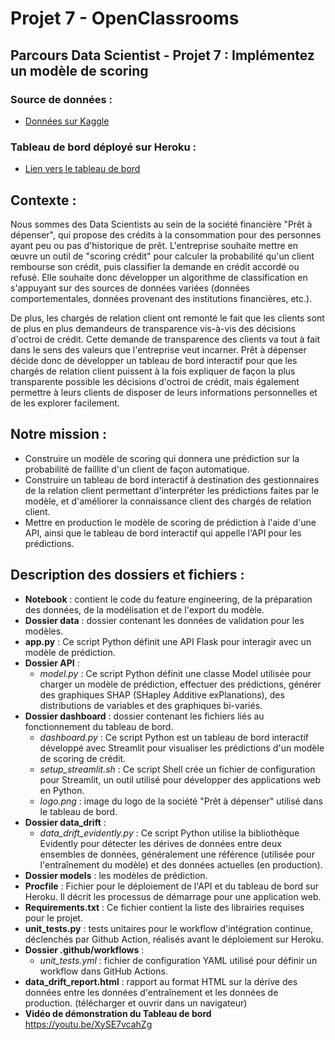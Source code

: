 # Projet 7 - OpenClassrooms

## Parcours Data Scientist - Projet 7 : Implémentez un modèle de scoring

### Source de données :
- [Données sur Kaggle](https://www.kaggle.com/c/home-credit-default-risk/data)

### Tableau de bord déployé sur Heroku :
- [Lien vers le tableau de bord](https://testyihanscoring1-94660854c600.herokuapp.com/)

## Contexte :

Nous sommes des Data Scientists au sein de la société financière "Prêt à dépenser", qui propose des crédits à la consommation pour des personnes ayant peu ou pas d'historique de prêt. L'entreprise souhaite mettre en œuvre un outil de "scoring crédit" pour calculer la probabilité qu'un client rembourse son crédit, puis classifier la demande en crédit accordé ou refusé. Elle souhaite donc développer un algorithme de classification en s'appuyant sur des sources de données variées (données comportementales, données provenant des institutions financières, etc.).

De plus, les chargés de relation client ont remonté le fait que les clients sont de plus en plus demandeurs de transparence vis-à-vis des décisions d'octroi de crédit. Cette demande de transparence des clients va tout à fait dans le sens des valeurs que l'entreprise veut incarner. Prêt à dépenser décide donc de développer un tableau de bord interactif pour que les chargés de relation client puissent à la fois expliquer de façon la plus transparente possible les décisions d'octroi de crédit, mais également permettre à leurs clients de disposer de leurs informations personnelles et de les explorer facilement.

## Notre mission :

- Construire un modèle de scoring qui donnera une prédiction sur la probabilité de faillite d'un client de façon automatique.
- Construire un tableau de bord interactif à destination des gestionnaires de la relation client permettant d'interpréter les prédictions faites par le modèle, et d'améliorer la connaissance client des chargés de relation client.
- Mettre en production le modèle de scoring de prédiction à l'aide d'une API, ainsi que le tableau de bord interactif qui appelle l'API pour les prédictions.

## Description des dossiers et fichiers :

- **Notebook** : contient le code du feature engineering, de la préparation des données, de la modélisation et de l'export du modèle.
- **Dossier data** : dossier contenant les données de validation pour les modèles.
- **app.py** : Ce script Python définit une API Flask pour interagir avec un modèle de prédiction.
- **Dossier API** : 
  - *model.py* : Ce script Python définit une classe Model utilisée pour charger un modèle de prédiction, effectuer des prédictions, générer des graphiques SHAP (SHapley Additive exPlanations), des distributions de variables et des graphiques bi-variés.
- **Dossier dashboard** : dossier contenant les fichiers liés au fonctionnement du tableau de bord.
  - *dashboard.py* : Ce script Python est un tableau de bord interactif développé avec Streamlit pour visualiser les prédictions d'un modèle de scoring de crédit.
  - *setup_streamlit.sh* : Ce script Shell crée un fichier de configuration pour Streamlit, un outil utilisé pour développer des applications web en Python.
  - *logo.png* : image du logo de la société "Prêt à dépenser" utilisé dans le tableau de bord.
- **Dossier data_drift** : 
  - *data_drift_evidently.py* : Ce script Python utilise la bibliothèque Evidently pour détecter les dérives de données entre deux ensembles de données, généralement une référence (utilisée pour l'entraînement du modèle) et des données actuelles (en production).
- **Dossier models** : les modèles de prédiction.
- **Procfile** : Fichier pour le déploiement de l'API et du tableau de bord sur Heroku. Il décrit les processus de démarrage pour une application web.
- **Requirements.txt** : Ce fichier contient la liste des librairies requises pour le projet.
- **unit_tests.py** : tests unitaires pour le workflow d'intégration continue, déclenchés par Github Action, réalisés avant le déploiement sur Heroku.
- **Dossier .github/workflows** :
  - *unit_tests.yml* : fichier de configuration YAML utilisé pour définir un workflow dans GitHub Actions. 
- **data_drift_report.html** : rapport au format HTML sur la dérive des données entre les données d'entraînement et les données de production. (télécharger et ouvrir dans un navigateur)
- **Vidéo de démonstration du Tableau de bord**
  https://youtu.be/XySE7vcahZg
